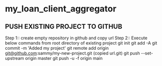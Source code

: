 # my_loan_client_aggregator

PUSH EXISTING PROJECT TO GITHUB
--------------------------------
Step 1:: create empty repository in github and copy url
Step 2:: Execute below commands from root directory of existing project
git init
git add -A
git commit -m 'Added my project'
git remote add origin git@github.com:sammy/my-new-project.git (copied url.git)
git push --set-upstream origin master
git push -u -f origin main
